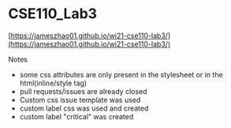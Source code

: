 # CSE110_Lab3

[https://jameszhao01.github.io/wi21-cse110-lab3/](https://jameszhao01.github.io/wi21-cse110-lab3/)

Notes
- some css attributes are only present in the stylesheet or in the html(inline/style tag)
- pull requests/issues are already closed
- Custom css issue template was used
- custom label css was used and created
- custom label "critical" was created
